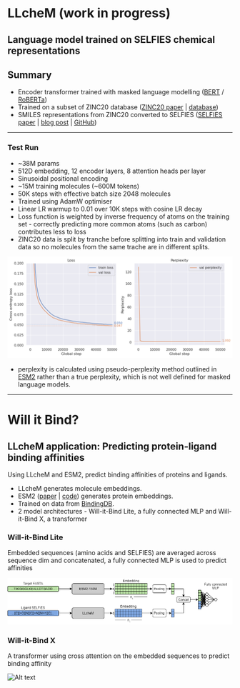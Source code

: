 # LLcheM (work in progress)
Language model trained on SELFIES chemical representations
---
## Summary
- Encoder transformer trained with masked language modelling ([BERT](https://arxiv.org/abs/1810.04805) / [RoBERTa](https://arxiv.org/abs/1907.11692))
- Trained on a subset of ZINC20 database ([ZINC20 paper](https://pubs.acs.org/doi/10.1021/acs.jcim.0c00675) | [database](https://zinc20.docking.org/))
- SMILES representations from ZINC20 converted to SELFIES ([SELFIES paper](https://iopscience.iop.org/article/10.1088/2632-2153/aba947) | [blog post](https://aspuru.substack.com/p/molecular-graph-representations-and) | [GitHub](https://github.com/aspuru-guzik-group/selfies))

---

### Test Run
- ~38M params
- 512D embedding, 12 encoder layers, 8 attention heads per layer
- Sinusoidal positional encoding
- ~15M training molecules (~600M tokens)
- 50K steps with effective batch size 2048 molecules
- Trained using AdamW optimiser
- Linear LR warmup to 0.01 over 10K steps with cosine LR decay
- Loss function is weighted by inverse frequency of atoms on the training set - correctly predicting more common atoms (such as carbon) contributes less to loss
- ZINC20 data is split by tranche before splitting into train and validation data so no molecules from the same trache are in different splits.

![Loss graph](https://raw.githubusercontent.com/RodMcN/media/main/LLcheM/test_run.png)

- perplexity is calculated using pseudo-perplexity method outlined in [ESM2](https://www.biorxiv.org/content/10.1101/2022.07.20.500902v1.full.pdf) rather than a true perplexity, which is not well defined for masked language models.

---

# Will it Bind?
LLcheM application: Predicting protein-ligand binding affinities
---
Using LLcheM and ESM2, predict binding affinities of proteins and ligands.
- LLcheM generates molecule embeddings.
- ESM2 ([paper](https://www.biorxiv.org/content/10.1101/2022.07.20.500902v1.full.pdf) | [code](https://github.com/facebookresearch/esm)) generates protein embeddings.
- Trained on data from [BindingDB](https://www.bindingdb.org).
- 2 model architectures - Will-it-Bind Lite, a fully connected MLP and Will-it-Bind X, a transformer
### Will-it-Bind Lite
Embedded sequences (amino acids and SELFIES) are averaged across sequence dim and concatenated, a fully connected MLP is used to predict affinities

![Will tt bind - Lite](https://raw.githubusercontent.com/RodMcN/media/main/LLcheM/willitbind_lite.png)

### Will-it-Bind X
A transformer using cross attention on the embedded sequences to predict binding affinity

![Alt text](image.png)